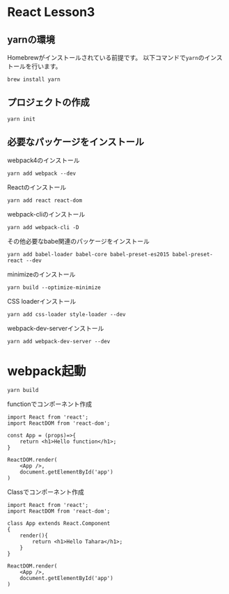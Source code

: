 # React Lesson3

## yarnの環境
Homebrewがインストールされている前提です。
以下コマンドで`yarn`のインストールを行います。
```
brew install yarn
```

## プロジェクトの作成
```
yarn init
```

## 必要なパッケージをインストール
webpack4のインストール
```
yarn add webpack --dev
```
Reactのインストール
```
yarn add react react-dom
```
webpack-cliのインストール
```
yarn add webpack-cli -D
```
その他必要なbabe関連のパッケージをインストール
```
yarn add babel-loader babel-core babel-preset-es2015 babel-preset-react --dev
```
minimizeのインストール
```
yarn build --optimize-minimize
```
CSS loaderインストール
```
yarn add css-loader style-loader --dev
```
webpack-dev-serverインストール
```
yarn add webpack-dev-server --dev
```


# webpack起動

```
yarn build
```


functionでコンポーネント作成
```
import React from 'react';
import ReactDOM from 'react-dom';

const App = (props)=>{
	return <h1>Hello function</h1>;
}

ReactDOM.render(
	<App />,
	document.getElementById('app')
)
```

Classでコンポーネント作成
```
import React from 'react';
import ReactDOM from 'react-dom';

class App extends React.Component
{
	render(){
		return <h1>Hello Tahara</h1>;
	}
}

ReactDOM.render(
	<App />,
	document.getElementById('app')
)
```